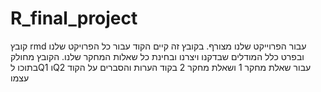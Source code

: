 # R_final_project
קובץ rmd עבור הפרוייקט שלנו מצורף. 
בקובץ זה קיים הקוד עבור כל הפרויקט שלנו ובפרט כלל המודלים שבדקנו ויצרנו ובחינת כל שאלות המחקר שלנו. 
הקובץ מחולק בתוכו לQ1 וQ2 עבור שאלת מחקר 1 ושאלת מחקר 2 
בקוד הערות והסברים על הקוד עצמו 

